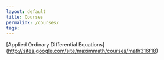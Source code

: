 ```yaml
---
layout: default
title: Courses
permalink: /courses/
tags: 
---
```


[Applied Ordinary Differential Equations]
(http://sites.google.com/site/maximmath/courses/math316f18)
